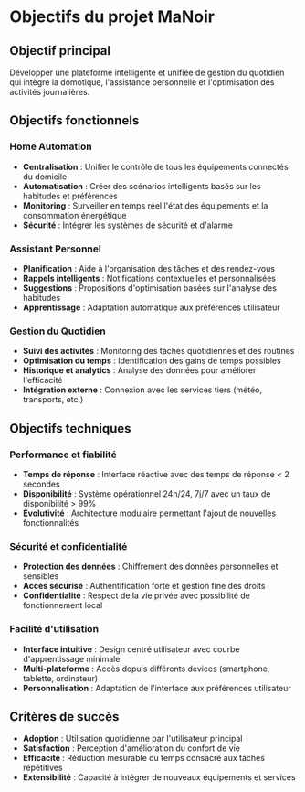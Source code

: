 # Objectifs du projet MaNoir

## Objectif principal

Développer une plateforme intelligente et unifiée de gestion du quotidien qui intègre la domotique, l'assistance personnelle et l'optimisation des activités journalières.

## Objectifs fonctionnels

### Home Automation
- **Centralisation** : Unifier le contrôle de tous les équipements connectés du domicile
- **Automatisation** : Créer des scénarios intelligents basés sur les habitudes et préférences
- **Monitoring** : Surveiller en temps réel l'état des équipements et la consommation énergétique
- **Sécurité** : Intégrer les systèmes de sécurité et d'alarme

### Assistant Personnel
- **Planification** : Aide à l'organisation des tâches et des rendez-vous
- **Rappels intelligents** : Notifications contextuelles et personnalisées
- **Suggestions** : Propositions d'optimisation basées sur l'analyse des habitudes
- **Apprentissage** : Adaptation automatique aux préférences utilisateur

### Gestion du Quotidien
- **Suivi des activités** : Monitoring des tâches quotidiennes et des routines
- **Optimisation du temps** : Identification des gains de temps possibles
- **Historique et analytics** : Analyse des données pour améliorer l'efficacité
- **Intégration externe** : Connexion avec les services tiers (météo, transports, etc.)

## Objectifs techniques

### Performance et fiabilité
- **Temps de réponse** : Interface réactive avec des temps de réponse < 2 secondes
- **Disponibilité** : Système opérationnel 24h/24, 7j/7 avec un taux de disponibilité > 99%
- **Évolutivité** : Architecture modulaire permettant l'ajout de nouvelles fonctionnalités

### Sécurité et confidentialité
- **Protection des données** : Chiffrement des données personnelles et sensibles
- **Accès sécurisé** : Authentification forte et gestion fine des droits
- **Confidentialité** : Respect de la vie privée avec possibilité de fonctionnement local

### Facilité d'utilisation
- **Interface intuitive** : Design centré utilisateur avec courbe d'apprentissage minimale
- **Multi-plateforme** : Accès depuis différents devices (smartphone, tablette, ordinateur)
- **Personnalisation** : Adaptation de l'interface aux préférences utilisateur

## Critères de succès

- **Adoption** : Utilisation quotidienne par l'utilisateur principal
- **Satisfaction** : Perception d'amélioration du confort de vie
- **Efficacité** : Réduction mesurable du temps consacré aux tâches répétitives
- **Extensibilité** : Capacité à intégrer de nouveaux équipements et services
